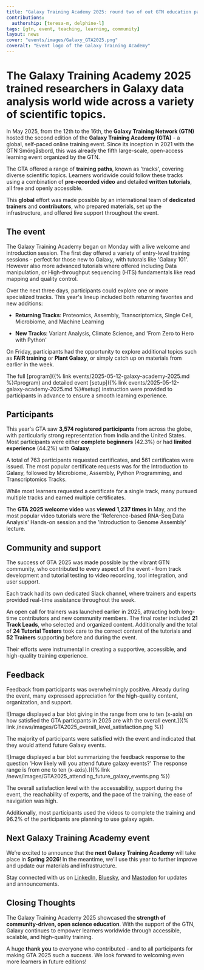 ```yaml
---
title: "Galaxy Training Academy 2025: round two of out GTN education party!"
contributions:
  authorship: [teresa-m, delphine-l]
tags: [gtn, event, teaching, learning, community]
layout: news
cover: "events/images/Galaxy_GTA2025.png"
coveralt: "Event logo of the Galaxy Training Academy"
---
```


# The Galaxy Training Academy 2025 trained researchers in Galaxy data analysis world wide across a variety of scientific topics.

In May 2025, from the 12th to the 16th, the **Galaxy Training Network (GTN)** hosted the second edition of the **Galaxy Training Academy (GTA)** - a global, self-paced online training event. Since its inception in 2021 with the GTN Smörgåsbord, this was already the fifth large-scale, open-access learning event organized by the GTN.

The GTA offered a range of **training paths**, known as 'tracks', covering diverse scientific topics. Learners worldwide could follow these tracks using a combination of **pre-recorded video** and detailed **written tutorials**, all free and openly accessible.

This **global** effort was made possible by an international team of **dedicated trainers** and **contributors**, who prepared materials, set up the infrastructure, and offered live support throughout the event.

## The event

The Galaxy Training Academy began on Monday with a live welcome and introduction session. The first day offered a variety of entry-level training sessions - perfect for those new to Galaxy, with tutorals like 'Galaxy 101'. However also more advanced tutorials where offered including Data manipulation, or High-throughput sequencing (HTS) fundamentals like read mapping and quality control.  

Over the next three days, participants could explore one or more specialized tracks. This year's lineup included both returning favorites and new additions:

 - **Returning Tracks**: Proteomics, Assembly, Transcriptomics, Single Cell, Microbiome, and Machine Learning

 - **New Tracks**: Variant Analysis, Climate Science, and 'From Zero to Hero with Python' 

On Friday, participants had the opportunity to explore additional topics such as **FAIR training** or **Plant Galaxy**, or simply catch up on materials from earlier in the week. 

The full [program]({% link events/2025-05-12-galaxy-academy-2025.md %}#program) and detailed event [setup]({% link events/2025-05-12-galaxy-academy-2025.md %}#setup) instruction were provided to participants in advance to ensure a smooth learning experience.

## Participants

This year's GTA saw **3,574 registered participants** from across the globe, with particularly strong representation from India and the United States. Most participants were either **complete beginners** (42.3%) or had **limited experience** (44.2%) with **Galaxy**.

A total of 763 participants requested certificates, and 561 certificates were issued. The most popular certificate requests was for the Introduction to Galaxy, followed by Microbiome, Assembly, Python Programming, and Transcriptomics Tracks. 

While most learners requested a certificate for a single track, many pursued multiple tracks and earned multiple certificates.

The **GTA 2025 welcome video** was **viewed 1,237 times** in May, and the most popular video tutorials were the 'Reference-based RNA-Seq Data Analysis' Hands-on session and the 'Introduction to Genome Assembly' lecture. 



## Community and support

The success of GTA 2025 was made possible by the vibrant GTN community, who contributed to every aspect of the event - from track development and tutorial testing to video recording, tool integration, and user support.

Each track had its own dedicated Slack channel, where trainers and experts provided real-time assistance throughout the week.

An open call for trainers was launched earlier in 2025, attracting both long-time contributors and new community members. The final roster included **21 Track Leads**, who selected and organized content. Additionally and the total of **24 Tutorial Testers** took care to the correct content of the tutorials and **52 Trainers** supporting before and during the event.

Their efforts were instrumental in creating a supportive, accessible, and high-quality training experience.

## Feedback

Feedback from participants was overwhelmingly positive. Already during the event, many expressed appreciation for the high-quality content, organization, and support.

![Image displayed a bar blot giving in the range from one to ten (x-axis) on how satisfied the GTA particpants in 2025 are with the overall event.]({% link /news/images/GTA2025_overall_level_satisfaction.png %})

The majority of participants were satisfied with the event and indicated that they would attend future Galaxy events.

![Image displayed a bar blot summarizing the feedback response to the question 'How likely will you attend future galaxy events?' The response range is from one to ten (x-axis).]({% link /news/images/GTA2025_attending_future_galaxy_events.png %})

The overall satisfaction level with the accessability, support during the event, the reachability of experts, and the pace of the training, the ease of navigation was high. 

Additionally, most participants used the videos to complete the training and 96.2% of the participants are planning to use galaxy again. 

## Next Galaxy Training Academy event

We’re excited to announce that the **next Galaxy Training Academy** will take place in **Spring 2026**! In the meantime, we’ll use this year to further improve and update our materials and infrastructure.

Stay connected with us on [LinkedIn](https://www.linkedin.com/groups/4907635/), [Bluesky](https://bsky.app/profile/galaxyproject.bsky.social), and [Mastodon](https://mstdn.science/@galaxyproject) for updates and announcements.


## Closing Thoughts

The Galaxy Training Academy 2025 showcased the **strength of community-driven, open science education**. With the support of the GTN, Galaxy continues to empower learners worldwide through accessible, scalable, and high-quality training.

A huge **thank you** to everyone who contributed - and to all participants for making GTA 2025 such a success. We look forward to welcoming even more learners in future editions!
